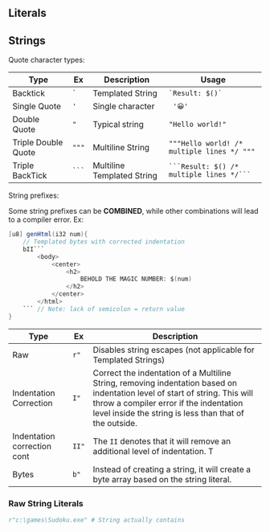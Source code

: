 ## Literals

## Strings

Quote character types:

| Type                | Ex            | Description                | Usage                                              |
| ------------------- | ------------- | -------------------------- | -------------------------------------------------- |
| Backtick            | ``` ` ```     | Templated String           | ``` `Result: $()` ```                              |
| Single Quote        | ``` ' ```     | Single character           | ``` '😀'```                                        |
| Double Quote        | ``` " ```     | Typical string             | ```"Hello world!"```                               |
| Triple Double Quote | ``` """ ```   | Multiline String           | ```"""Hello world! /* multiple lines */ """```     |
| Triple BackTick     | ``` `​`​` ``` | Multiline Templated String | ``` `​`​`Result: $() /* multiple lines */`​`​` ``` |
String prefixes:

Some string prefixes can be **COMBINED**,  while other combinations will lead to a compiler error. Ex:
```java
[u8] genHtml(i32 num){
    // Templated bytes with corrected indentation
    bII`​`​`
        <body>
            <center>
                <h2>
                    BEHOLD THE MAGIC NUMBER: $(num)
                </h2>
            </center>
        </html>
    `​`​` // Note: lack of semicolon = return value
}
```



| Type                        | Ex          | Description                                                                                                                                                                                                                      |
| --------------------------- | ----------- | -------------------------------------------------------------------------------------------------------------------------------------------------------------------------------------------------------------------------------- |
| Raw                         | ``` r" ```  | Disables string escapes (not applicable for Templated Strings)                                                                                                                                                                   |
| Indentation Correction      | ``` I" ```  | Correct the indentation of a Multiline String, removing indentation based on indentation level of start of string. This will throw a compiler error if the indentation level inside the string is less than that of the outside. |
| Indentation correction cont | ``` II" ``` | The ```II``` denotes that it will remove an additional level of indentation. T                                                                                                                                                   |
| Bytes                       | ``` b" ```  | Instead of creating a string, it will create a byte array based on the string literal.                                                                                                                                           |


### Raw String Literals

```python
r"c:\games\Sudoku.exe" # String actually contains 
```

